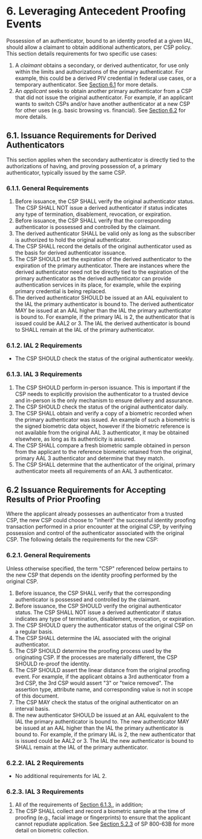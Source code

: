 <a name="sec6"></a>

# 6. Leveraging Antecedent Proofing Events

Possession of an authenticator, bound to an identity proofed at a given IAL, should allow a claimant to obtain additional authenticators, per CSP policy.  This section details requirements for two specific use cases:

1. A _claimant_ obtains a secondary, or derived authenticator, for use only within the limits and authorizations of the primary authenticator.  For example, this could be a derived PIV credential in federal use cases, or a temporary authenticator. See [Section 6.1](#dc) for more details.
2. An _applicant_ seeks to obtain another primary authenticator from a CSP that did not issue the original authenticator. For example, if an applicant wants to switch CSPs and/or have another authenticator at a new CSP for other uses (e.g. basic browsing vs. financial). See [Section 6.2](#prior) for more details.

## <a name="dc"></a> 6.1. Issuance Requirements for Derived Authenticators

This section applies when the secondary authenticator is directly tied to the authorizations of having, and proving possession of, a primary authenticator, typically issued by the same CSP.

### 6.1.1. General Requirements

1. Before issuance, the CSP SHALL verify the original authenticator status. The CSP SHALL NOT issue a derived authenticator if status indicates any type of termination, disablement, revocation, or expiration.
2. Before issuance, the CSP SHALL verify that the corresponding authenticator is possessed and controlled by the claimant.  
3. The derived authenticator SHALL be valid only as long as the subscriber is authorized to hold the original authenticator.
4. The CSP SHALL record the details of the original authenticator used as the basis for derived authenticator issuance. 
5. The CSP SHOULD set the expiration of the derived authenticator to the expiration of the primary authenticator. There are instances where the derived authenticator need not be directly tied to the expiration of the primary authenticator as the derived authenticator can provide authentication services in its place, for example, while the expiring primary credential is being replaced.
6. The derived authenticator SHOULD be issued at an AAL equivalent to  the IAL the primary authenticator is bound to.  The derived authenticator MAY be issued at an AAL higher than the IAL the primary authenticator is bound to. For example, if the primary IAL is 2, the authenticator that is issued could be AAL2 or 3. The IAL the derived authenticator is bound to SHALL remain at the IAL of the primary authenticator.


### 6.1.2. IAL 2 Requirements

- The CSP SHOULD check the status of the original authenticator weekly. 


### <a name="dc-ial3"></a>6.1.3. IAL 3 Requirements

1.  The CSP SHOULD perform in-person issuance. This is important if the CSP needs to explicitly provision the authenticator to a trusted device and in-person is the only mechanism to ensure delivery and assurance.
2. The CSP SHOULD check the status of the original authenticator daily.
3. The CSP SHALL obtain and verify a copy of a biometric recorded when the primary authenticator was issued. An example of such a biometric is the signed biometric data object, however if the biometric reference is not available from the original AAL 3 authenticator, it may be obtained elsewhere, as long as its authenticity is assured.
4. The CSP SHALL compare a fresh biometric sample obtained in person from the applicant to the reference biometric retained from the original, primary AAL 3 authenticator and determine that they match.
5. The CSP SHALL determine that the authenticator of the original, primary authenticator meets all requirements of an AAL 3 authenticator.

## <a name="prior"></a>6.2 Issuance Requirements for Accepting Results of Prior Proofing

Where the applicant already possesses an authenticator from a trusted CSP, the new CSP could choose to "inherit" the successful identity proofing transaction performed in a prior encounter at the original CSP, by verifying possession and control of the authenticator associated with the original CSP.  The following details the requirements for the new CSP:

### 6.2.1. General Requirements

Unless otherwise specified, the term "CSP" referenced below pertains to the new CSP that depends on the identity proofing performed by the original CSP.

1. Before issuance, the CSP SHALL verify that the corresponding authenticator is possessed and controlled by the claimant.
2. Before issuance, the CSP SHOULD verify the original authenticator status. The CSP SHALL NOT issue a derived authenticator if status indicates any type of termination, disablement, revocation, or expiration.
3. The CSP SHOULD query the authenticator status of the original CSP on a regular basis.
4. The CSP SHALL determine the IAL associated with the original authenticator.
5. The CSP SHOULD determine the proofing process used by the originating CSP.  If the processes are materially different, the CSP SHOULD re-proof the identity.
6. The CSP SHOULD assert the linear distance from the original proofing event.  For example, if the applicant obtains a 3rd authenticator from a 3rd CSP, the 3rd CSP would assert "3" or "twice removed".  The assertion type, attribute name, and corresponding value is not in scope of this document.
7. The CSP MAY check the status of the original authenticator on an interval basis. 
8. The new authenticator SHOULD be issued at an AAL equivalent to the IAL the primary authenticator is bound to.  The new authenticator MAY be issued at an AAL higher than the IAL the primary authenticator is bound to. For example, if the primary IAL is 2, the new authenticator that is issued could be AAL2 or 3. The IAL the new authenticator is bound to SHALL remain at the IAL of the primary authenticator.

### 6.2.2. IAL 2 Requirements

- No additional requirements for IAL 2.

### 6.2.3. IAL 3 Requirements

1. All of the requirements of [Section 6.1.3.](#dc-ial3), in addition;
2. The CSP SHALL collect and record a biometric sample at the time of proofing (e.g., facial image or fingerprints) to ensure that the applicant cannot repudiate application.  See [Section 5.2.3](#biometric_use) of SP 800-63B for more detail on biometric collection.